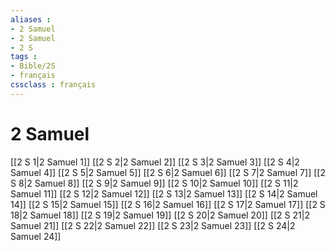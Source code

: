 ```yaml
---
aliases : 
- 2 Samuel
- 2 Samuel
- 2 S
tags : 
- Bible/2S
- français
cssclass : français
---
```


# 2 Samuel

[[2 S 1|2 Samuel 1]]
[[2 S 2|2 Samuel 2]]
[[2 S 3|2 Samuel 3]]
[[2 S 4|2 Samuel 4]]
[[2 S 5|2 Samuel 5]]
[[2 S 6|2 Samuel 6]]
[[2 S 7|2 Samuel 7]]
[[2 S 8|2 Samuel 8]]
[[2 S 9|2 Samuel 9]]
[[2 S 10|2 Samuel 10]]
[[2 S 11|2 Samuel 11]]
[[2 S 12|2 Samuel 12]]
[[2 S 13|2 Samuel 13]]
[[2 S 14|2 Samuel 14]]
[[2 S 15|2 Samuel 15]]
[[2 S 16|2 Samuel 16]]
[[2 S 17|2 Samuel 17]]
[[2 S 18|2 Samuel 18]]
[[2 S 19|2 Samuel 19]]
[[2 S 20|2 Samuel 20]]
[[2 S 21|2 Samuel 21]]
[[2 S 22|2 Samuel 22]]
[[2 S 23|2 Samuel 23]]
[[2 S 24|2 Samuel 24]]
